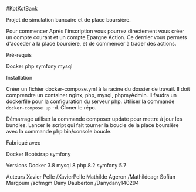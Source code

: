 #KotKotBank

Projet de simulation bancaire et de place boursière.

Pour commencer
Après l'inscription vous pourrez directement vous créer un compte courant et un compte Epargne Action. Ce dernier vous permets d'acceder à la place boursière, et de commencer à trader des actions.

Pré-requis

 Docker
 php
 symfony
 mysql

Installation

 Créer un fichier docker-compose.yml à la racine du dossier de travail. Il doit comprendre un container nginx, php, mysql, phpmyAdmin.
Il faudra un dockerfile pour la configuration du serveur php. Utiliser la commande ```docker-compose up``` -d. Cloner le répo.

Démarrage
utiliser la commande composer update pour mettre à jour les bundles. Lancer le script qui fait tourner la boucle de la place boursière avec la commande php bin/console boucle.

Fabriqué avec

Docker
Bootstrap
symfony

Versions
Docker 3.8
mysql 8
php 8.2
symfony 5.7

Auteurs
Xavier Pelle /XavierPelle
Mathilde Ageron /Mathildeagr
Sofian Margoum /sofmgm
Dany Dauberton /Danydany140294
